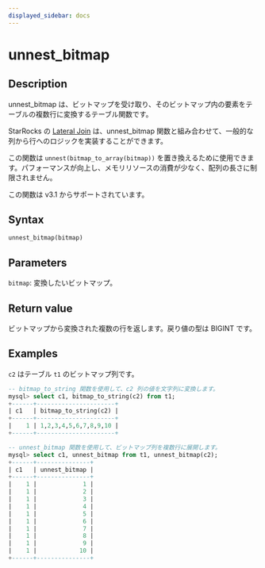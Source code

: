 ```yaml
---
displayed_sidebar: docs
---
```


# unnest_bitmap

## Description

unnest_bitmap は、ビットマップを受け取り、そのビットマップ内の要素をテーブルの複数行に変換するテーブル関数です。

StarRocks の [Lateral Join](../../../using_starrocks/Lateral_join.md) は、unnest_bitmap 関数と組み合わせて、一般的な列から行へのロジックを実装することができます。

この関数は `unnest(bitmap_to_array(bitmap))` を置き換えるために使用できます。パフォーマンスが向上し、メモリリソースの消費が少なく、配列の長さに制限されません。

この関数は v3.1 からサポートされています。

## Syntax

```Haskell
unnest_bitmap(bitmap)
```

## Parameters

`bitmap`: 変換したいビットマップ。

## Return value

ビットマップから変換された複数の行を返します。戻り値の型は BIGINT です。

## Examples

`c2` はテーブル `t1` のビットマップ列です。

```SQL
-- bitmap_to_string 関数を使用して、c2 列の値を文字列に変換します。
mysql> select c1, bitmap_to_string(c2) from t1;
+------+----------------------+
| c1   | bitmap_to_string(c2) |
+------+----------------------+
|    1 | 1,2,3,4,5,6,7,8,9,10 |
+------+----------------------+

-- unnest_bitmap 関数を使用して、ビットマップ列を複数行に展開します。
mysql> select c1, unnest_bitmap from t1, unnest_bitmap(c2);
+------+---------------+
| c1   | unnest_bitmap |
+------+---------------+
|    1 |             1 |
|    1 |             2 |
|    1 |             3 |
|    1 |             4 |
|    1 |             5 |
|    1 |             6 |
|    1 |             7 |
|    1 |             8 |
|    1 |             9 |
|    1 |            10 |
+------+---------------+
```